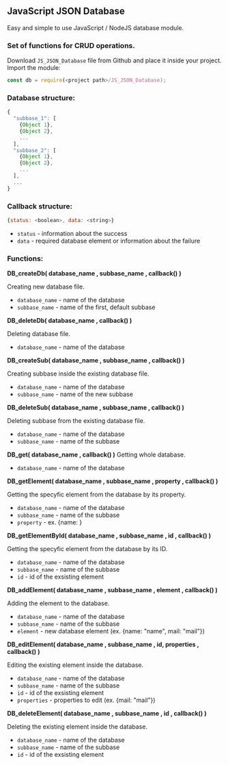 ## JavaScript JSON Database
Easy and simple to use JavaScript / NodeJS database module.
### Set of functions for CRUD operations.

Download `JS_JSON_Database` file from Github and place it inside your project.
Import the module:

```js
const db = require(<project path>/JS_JSON_Database);
```

### Database structure:

```js
{
  "subbase_1": [
    {Object 1},
    {Object 2},
    ...
  ],
  "subbase_2": [
    {Object 1},
    {Object 2},
    ...
  ],
  ...
}
```

### Callback structure:

```js
{status: <boolean>, data: <string>}
```
- `status` - information about the success
- `data` - required database element or information about the failure

### Functions:

**DB_createDb( database_name ,  subbase_name , callback() )**

Creating new database file.
- `database_name` - name of the database
- `subbase_name` - name of the first, default subbase


**DB_deleteDb( database_name , callback() )**

Deleting database file.
- `database_name` - name of the database


**DB_createSub( database_name ,  subbase_name , callback() )**

Creating subbase inside the existing database file.
- `database_name` - name of the database
- `subbase_name` - name of the new subbase


**DB_deleteSub( database_name ,  subbase_name , callback() )**

Deleting subbase from the existing database file.
- `database_name` - name of the database
- `subbase_name` - name of the subbase


**DB_get( database_name , callback() )**
Getting whole database.
- `database_name` - name of the database


**DB_getElement( database_name ,  subbase_name , property , callback() )**

Getting the specyfic element from the database by its property.
- `database_name` - name of the database
- `subbase_name` - name of the subbase
- `property` - ex. {name: <name>}
  
  
**DB_getElementById( database_name ,  subbase_name , id , callback() )**

Getting the specyfic element from the database by its ID.
- `database_name` - name of the database
- `subbase_name` - name of the subbase
- `id` - id of the exsisting element
  
  
**DB_addElement( database_name ,  subbase_name , element , callback() )**

Adding the element to the database.
- `database_name` - name of the database
- `subbase_name` - name of the subbase
- `element` - new database element (ex. {name: "name", mail: "mail"})
  
  
**DB_editElement( database_name ,  subbase_name , id, properties , callback() )**

Editing the existing element inside the database.
- `database_name` - name of the database
- `subbase_name` - name of the subbase
- `id` - id of the exsisting element
- `properties` - properties to edit (ex. {mail: "mail"})
  
  
**DB_deleteElement( database_name ,  subbase_name , id , callback() )**

Deleting the existing element inside the database.
- `database_name` - name of the database
- `subbase_name` - name of the subbase
- `id` - id of the exsisting element
